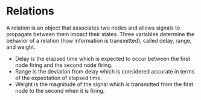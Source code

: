 # Relations

A relation is an object that associates two nodes and allows signals to propagate between them impact their states. Three variables determine the behavior of a relation (how information is transmitted), called delay, range, and weight.
- Delay is the elapsed time which is expected to occur between the first node firing and the second node firing. 
- Range is the deviation from delay which is considered accurate in terms of the expectation of elapsed time. 
- Weight is the magnitude of the signal which is transmitted from the first node to the second when it is firing.
